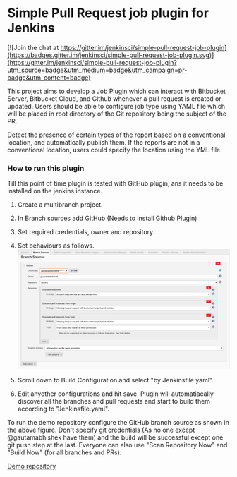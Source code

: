 # Simple Pull Request job plugin for Jenkins

[![Join the chat at https://gitter.im/jenkinsci/simple-pull-request-job-plugin](https://badges.gitter.im/jenkinsci/simple-pull-request-job-plugin.svg)](https://gitter.im/jenkinsci/simple-pull-request-job-plugin?utm_source=badge&utm_medium=badge&utm_campaign=pr-badge&utm_content=badge)

This project aims to develop a Job Plugin which can interact with Bitbucket Server, Bitbucket Cloud, and Github whenever a pull request is created or updated. Users should be able to configure job type using YAML file which will be placed in root directory of the Git repository being the subject of the PR.

Detect the presence of certain types of the report based on a conventional location, and automatically publish them. If the reports are not in a conventional location, users could specify the location using the YML file.

### How to run this plugin

Till this point of time plugin is tested with GitHub plugin, ans it needs to be installed on the jenkins instance.
1. Create a multibranch project.
2. In Branch sources add GitHub (Needs to install Github Plugin)
3. Set required credentials, owner and repository.
4. Set behaviours as follows.
![branch-source](images/branch-source.png)

5. Scroll down to Build Configuration and select "by Jenkinsfile.yaml".
6. Edit anyother configurations and hit save. Plugin will automatiacally 
discover all the branches and pull requests and start to build them 
according to "Jenkinsfile.yaml".

To run the demo repository configure the GitHub branch source as shown in the above 
figure. Don't specify git credentials (As no one except @gautamabhishek have them) 
and the build will be successful except one git push step at the last. Everyone can
also use "Scan Repository Now" and "Build Now" (for all branches and PRs).

[Demo repository](https://github.com/gautamabhishek46/dummy)